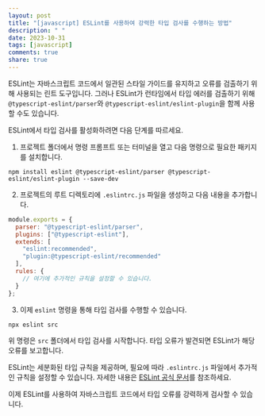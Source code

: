 ```yaml
---
layout: post
title: "[javascript] ESLint를 사용하여 강력한 타입 검사를 수행하는 방법"
description: " "
date: 2023-10-31
tags: [javascript]
comments: true
share: true
---
```


ESLint는 자바스크립트 코드에서 일관된 스타일 가이드를 유지하고 오류를 검출하기 위해 사용되는 린트 도구입니다. 그러나 ESLint가 런타임에서 타입 에러를 검출하기 위해 `@typescript-eslint/parser`와 `@typescript-eslint/eslint-plugin`을 함께 사용할 수도 있습니다.

ESLint에서 타입 검사를 활성화하려면 다음 단계를 따르세요.

1. 프로젝트 폴더에서 명령 프롬프트 또는 터미널을 열고 다음 명령으로 필요한 패키지를 설치합니다.

```shell
npm install eslint @typescript-eslint/parser @typescript-eslint/eslint-plugin --save-dev
```

2. 프로젝트의 루트 디렉토리에 `.eslintrc.js` 파일을 생성하고 다음 내용을 추가합니다.

```javascript
module.exports = {
  parser: "@typescript-eslint/parser",
  plugins: ["@typescript-eslint"],
  extends: [
    "eslint:recommended",
    "plugin:@typescript-eslint/recommended"
  ],
  rules: {
    // 여기에 추가적인 규칙을 설정할 수 있습니다.
  }
};
```

3. 이제 `eslint` 명령을 통해 타입 검사를 수행할 수 있습니다.

```shell
npx eslint src
```

위 명령은 `src` 폴더에서 타입 검사를 시작합니다. 타입 오류가 발견되면 ESLint가 해당 오류를 보고합니다.

ESLint는 세분화된 타입 규칙을 제공하며, 필요에 따라 `.eslintrc.js` 파일에서 추가적인 규칙을 설정할 수 있습니다. 자세한 내용은 [ESLint 공식 문서](https://eslint.org/docs/user-guide/configuring)를 참조하세요.

이제 ESLint를 사용하여 자바스크립트 코드에서 타입 오류를 강력하게 검사할 수 있습니다.